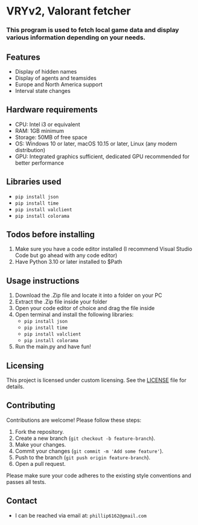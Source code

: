 # VRYv2, Valorant fetcher

### This program is used to fetch local game data and display various information depending on your needs.

## Features
- Display of hidden names
- Display of agents and teamsides
- Europe and North America support
- Interval state changes

## Hardware requirements
- CPU: Intel i3 or equivalent
- RAM: 1GB minimum
- Storage: 50MB of free space
- OS: Windows 10 or later, macOS 10.15 or later, Linux (any modern distribution)
- GPU: Integrated graphics sufficient, dedicated GPU recommended for better performance

## Libraries used
- `pip install json`
- `pip install time`
- `pip install valclient`
- `pip install colorama`

## Todos before installing
1. Make sure you have a code editor installed (I recommend Visual Studio Code but go ahead with any code editor)
2. Have Python 3.10 or later installed to $Path

## Usage instructions
1. Download the .Zip file and locate it into a folder on your PC
2. Extract the .Zip file inside your folder
3. Open your code editor of choice and drag the file inside
4. Open terminal and install the following libraries:
   - `pip install json`
   - `pip install time`
   - `pip install valclient`
   - `pip install colorama`
5. Run the main.py and have fun!

## Licensing
This project is licensed under custom licensing. See the [LICENSE](./license) file for details.

## Contributing
Contributions are welcome! Please follow these steps:
1. Fork the repository.
2. Create a new branch (`git checkout -b feature-branch`).
3. Make your changes.
4. Commit your changes (`git commit -m 'Add some feature'`).
5. Push to the branch (`git push origin feature-branch`).
6. Open a pull request.

Please make sure your code adheres to the existing style conventions and passes all tests.

## Contact
- I can be reached via email at: `phillip6162@gmail.com`
